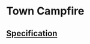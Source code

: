 # Town Campfire
## [Specification](https://cdn.discordapp.com/attachments/1132107629909508107/1297024996857610290/Town2520Campfires.pdf?ex=671c5528&is=671b03a8&hm=09e31cc6fcaadf65adc811dacc8c03b59da4100ad89554e450805ff0aba02712&)